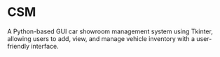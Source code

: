 # CSM
A Python-based GUI car showroom management system using Tkinter, allowing users to add, view, and manage vehicle inventory with a user-friendly interface.
